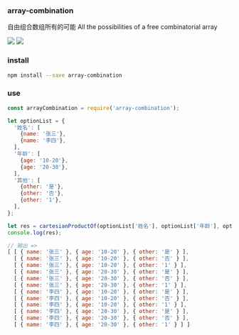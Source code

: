 

### array-combination
自由组合数组所有的可能
All the possibilities of a free combinatorial array


<a href="https://www.npmjs.com/package/array-combination"><img src="https://img.shields.io/npm/v/array-combination.svg?style=flat-square"></a>
<a href="https://www.npmjs.com/package/array-combination"><img src="https://img.shields.io/npm/dm/array-combination.svg?style=flat-square"></a>


### install

```bash
npm install --save array-combination
```

### use

```js
const arrayCombination = require('array-combination');

let optionList = {
  '姓名': [
    {name: '张三'},
    {name: '李四'},
  ],
  '年龄': [
    {age: '10-20'},
    {age: '20-30'},
  ],
  '其他': [
    {other: '是'},
    {other: '否'},
    {other: '1'},
  ],
};

let res = cartesianProductOf(optionList['姓名'], optionList['年龄'], optionList['其他']);
console.log(res);

// 输出 =>
[ [ { name: '张三' }, { age: '10-20' }, { other: '是' } ],
  [ { name: '张三' }, { age: '10-20' }, { other: '否' } ],
  [ { name: '张三' }, { age: '10-20' }, { other: '1' } ],
  [ { name: '张三' }, { age: '20-30' }, { other: '是' } ],
  [ { name: '张三' }, { age: '20-30' }, { other: '否' } ],
  [ { name: '张三' }, { age: '20-30' }, { other: '1' } ],
  [ { name: '李四' }, { age: '10-20' }, { other: '是' } ],
  [ { name: '李四' }, { age: '10-20' }, { other: '否' } ],
  [ { name: '李四' }, { age: '10-20' }, { other: '1' } ],
  [ { name: '李四' }, { age: '20-30' }, { other: '是' } ],
  [ { name: '李四' }, { age: '20-30' }, { other: '否' } ],
  [ { name: '李四' }, { age: '20-30' }, { other: '1' } ] ]
```



